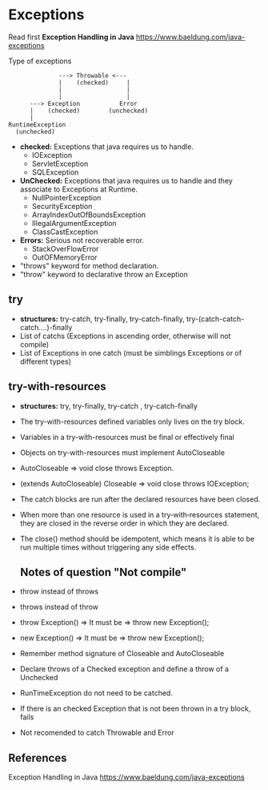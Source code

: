 # Exceptions

Read first **Exception Handling in Java** https://www.baeldung.com/java-exceptions

Type of exceptions

```
              ---> Throwable <--- 
              |    (checked)     |
              |                  |
              |                  |
      ---> Exception           Error
      |    (checked)        (unchecked)
      |
RuntimeException
  (unchecked)
```

- **checked:** Exceptions that java requires us to handle.
  -  IOException
  -  ServletException
  -  SQLException
- **UnChecked:** Exceptions that java requires us to handle and they associate to Exceptions at Runtime.
  - NullPointerException
  - SecurityException
  - ArrayIndexOutOfBoundsException
  - IllegalArgumentException
  - ClassCastException
- **Errors:** Serious not recoverable error. 
  - StackOverFlowError 
  - OutOFMemoryError
-  "throws" keyword for method declaration.
-  "throw" keyword to declarative throw an Exception

## try

- **structures:** try-catch, try-finally, try-catch-finally, try-(catch-catch-catch....)-finally
- List of catchs (Exceptions in ascending order, otherwise will not compile)
- List of Exceptions in one catch (must be simblings Exceptions or of different types)
      
## try-with-resources
  
- **structures:** try, try-finally, try-catch , try-catch-finally
- The try-with-resources defined variables only lives on the try block.
- Variables in a try-with-resources must be final or effectively final
- Objects on try-with-resources must implement AutoCloseable
- AutoCloseable => void close throws Exception.
- (extends AutoCloseable) Closeable => void close throws IOException;
- The catch blocks are run after the declared resources have been closed.
- When more than one resource is used in a try‐with‐resources statement, they are closed in the reverse order in which they are declared.
- The close() method should be idempotent, which means it is able to be run multiple times without triggering any side effects.
    
  ## Notes of question "Not compile"
- throw instead of throws
- throws instead of throw
- throw Exception() => It must be => throw new Exception();
- new Exception() => It must be => throw new Exception();
- Remember method signature of Closeable and AutoCloseable
- Declare throws of a Checked exception and define a throw of a Unchecked
- RunTimeException do not need to be catched.
- If there is an checked Exception that is not been thrown in a try block, fails
- Not recomended to catch Throwable and Error

## References

Exception Handling in Java https://www.baeldung.com/java-exceptions